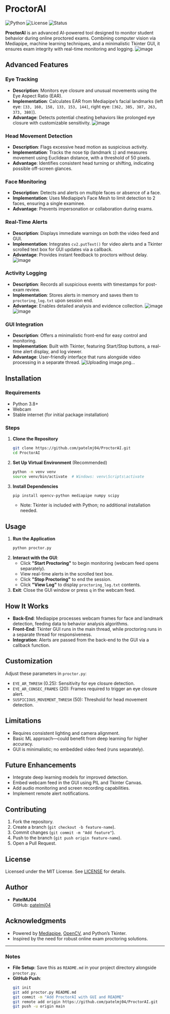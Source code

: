 
# ProctorAI

![Python](https://img.shields.io/badge/Python-3.8+-blue.svg)
![License](https://img.shields.io/badge/License-MIT-green.svg)
![Status](https://img.shields.io/badge/Status-In%20Development-yellow.svg)

**ProctorAI** is an advanced AI-powered tool designed to monitor student behavior during online proctored exams. Combining computer vision via Mediapipe, machine learning techniques, and a minimalistic Tkinter GUI, it ensures exam integrity with real-time monitoring and logging.
![image](https://github.com/user-attachments/assets/9a85566e-4fe8-43fa-805d-d25c3a65d517)


## Advanced Features

### Eye Tracking
- **Description**: Monitors eye closure and unusual movements using the Eye Aspect Ratio (EAR).
- **Implementation**: Calculates EAR from Mediapipe’s facial landmarks (left eye: `[33, 160, 158, 133, 153, 144]`, right eye: `[362, 385, 387, 263, 373, 380]`).
- **Advantage**: Detects potential cheating behaviors like prolonged eye closure with customizable sensitivity.
![image](https://github.com/user-attachments/assets/4c671668-64da-4090-990c-b9f74a279237)


### Head Movement Detection
- **Description**: Flags excessive head motion as suspicious activity.
- **Implementation**: Tracks the nose tip (landmark `1`) and measures movement using Euclidean distance, with a threshold of 50 pixels.
- **Advantage**: Identifies consistent head turning or shifting, indicating possible off-screen glances.

### Face Monitoring
- **Description**: Detects and alerts on multiple faces or absence of a face.
- **Implementation**: Uses Mediapipe’s Face Mesh to limit detection to 2 faces, ensuring a single examinee.
- **Advantage**: Prevents impersonation or collaboration during exams.

### Real-Time Alerts
- **Description**: Displays immediate warnings on both the video feed and GUI.
- **Implementation**: Integrates `cv2.putText()` for video alerts and a Tkinter scrolled text box for GUI updates via a callback.
- **Advantage**: Provides instant feedback to proctors without delay.
![image](https://github.com/user-attachments/assets/ff2fdeef-a6f2-43fb-933b-9196e8f65f7f)

### Activity Logging
- **Description**: Records all suspicious events with timestamps for post-exam review.
- **Implementation**: Stores alerts in memory and saves them to `proctoring_log.txt` upon session end.
- **Advantage**: Enables detailed analysis and evidence collection.
![image](https://github.com/user-attachments/assets/495dd6bb-d498-4939-8077-fddef05b9c57)
![image](https://github.com/user-attachments/assets/77e5d72b-e2c9-412a-a8e1-6e261b81ac9d)


### GUI Integration
- **Description**: Offers a minimalistic front-end for easy control and monitoring.
- **Implementation**: Built with Tkinter, featuring Start/Stop buttons, a real-time alert display, and log viewer.
- **Advantage**: User-friendly interface that runs alongside video processing in a separate thread.
![Uploading image.png…]()


## Installation

### Requirements
- Python 3.8+
- Webcam
- Stable internet (for initial package installation)

### Steps
1. **Clone the Repository**
   ```bash
   git clone https://github.com/patelmj04/ProctorAI.git
   cd ProctorAI
   ```

2. **Set Up Virtual Environment** (Recommended)
   ```bash
   python -m venv venv
   source venv/bin/activate  # Windows: venv\Scripts\activate
   ```

3. **Install Dependencies**
   ```bash
   pip install opencv-python mediapipe numpy scipy
   ```
   - Note: Tkinter is included with Python; no additional installation needed.

## Usage
1. **Run the Application**
   ```bash
   python proctor.py
   ```
2. **Interact with the GUI**:
   - Click **"Start Proctoring"** to begin monitoring (webcam feed opens separately).
   - View real-time alerts in the scrolled text box.
   - Click **"Stop Proctoring"** to end the session.
   - Click **"View Log"** to display `proctoring_log.txt` contents.
3. **Exit**: Close the GUI window or press `q` in the webcam feed.

## How It Works
- **Back-End**: Mediapipe processes webcam frames for face and landmark detection, feeding data to behavior analysis algorithms.
- **Front-End**: Tkinter GUI runs in the main thread, while proctoring runs in a separate thread for responsiveness.
- **Integration**: Alerts are passed from the back-end to the GUI via a callback function.

## Customization
Adjust these parameters in `proctor.py`:
- `EYE_AR_THRESH` (0.25): Sensitivity for eye closure detection.
- `EYE_AR_CONSEC_FRAMES` (20): Frames required to trigger an eye closure alert.
- `SUSPICIOUS_MOVEMENT_THRESH` (50): Threshold for head movement detection.

## Limitations
- Requires consistent lighting and camera alignment.
- Basic ML approach—could benefit from deep learning for higher accuracy.
- GUI is minimalistic; no embedded video feed (runs separately).

## Future Enhancements
- Integrate deep learning models for improved detection.
- Embed webcam feed in the GUI using PIL and Tkinter Canvas.
- Add audio monitoring and screen recording capabilities.
- Implement remote alert notifications.

## Contributing
1. Fork the repository.
2. Create a branch (`git checkout -b feature-name`).
3. Commit changes (`git commit -m "Add feature"`).
4. Push to the branch (`git push origin feature-name`).
5. Open a Pull Request.

## License
Licensed under the MIT License. See [LICENSE](LICENSE) for details.

## Author
- **PatelMJ04**  
  GitHub: [patelmj04](https://github.com/patelmj04)

## Acknowledgments
- Powered by [Mediapipe](https://mediapipe.dev/), [OpenCV](https://opencv.org/), and Python’s Tkinter.
- Inspired by the need for robust online exam proctoring solutions.

---

### Notes
- **File Setup**: Save this as `README.md` in your project directory alongside `proctor.py`.
- **GitHub Push**:
  ```bash
  git init
  git add proctor.py README.md
  git commit -m "Add ProctorAI with GUI and README"
  git remote add origin https://github.com/patelmj04/ProctorAI.git
  git push -u origin main
  ```
